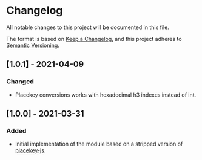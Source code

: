 # Changelog
All notable changes to this project will be documented in this file.

The format is based on [Keep a Changelog](https://keepachangelog.com/en/1.0.0/),
and this project adheres to [Semantic Versioning](https://semver.org/spec/v2.0.0.html).

## [1.0.1] - 2021-04-09

### Changed
* Placekey conversions works with hexadecimal h3 indexes instead of int.

## [1.0.0] - 2021-03-31

### Added
* Initial implementation of the module based on a stripped version of [placekey-js](https://github.com/Placekey/placekey-js/).